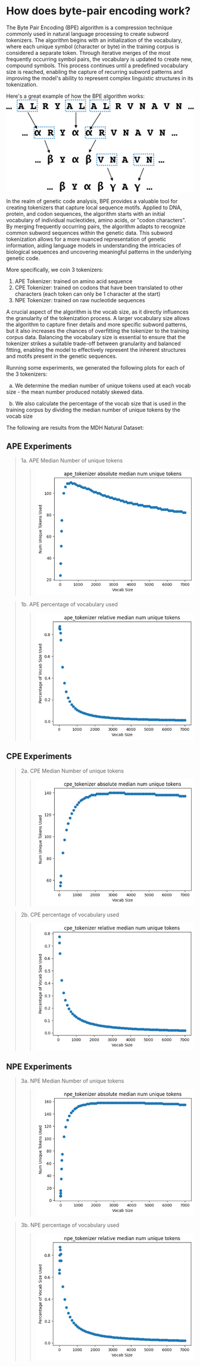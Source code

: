 # How does byte-pair encoding work?

The Byte Pair Encoding (BPE) algorithm is a compression technique commonly used in natural language processing to create subword tokenizers. The algorithm begins with an initialization of the vocabulary, where each unique symbol (character or byte) in the training corpus is considered a separate token. Through iterative merges of the most frequently occurring symbol pairs, the vocabulary is updated to create new, compound symbols. This process continues until a predefined vocabulary size is reached, enabling the capture of recurring subword patterns and improving the model's ability to represent complex linguistic structures in its tokenization.

Here's a great example of how the BPE algorithm works:
![Example on How BPE Works](bpe_image.jpg)

In the realm of genetic code analysis, BPE provides a valuable tool for creating tokenizers that capture local sequence motifs. Applied to DNA, protein, and codon sequences, the algorithm starts with an initial vocabulary of individual nucleotides, amino acids, or "codon characters". By merging frequently occurring pairs, the algorithm adapts to recognize common subword sequences within the genetic data. This subword tokenization allows for a more nuanced representation of genetic information, aiding language models in understanding the intricacies of biological sequences and uncovering meaningful patterns in the underlying genetic code.

More specifically, we coin 3 tokenizers:
1. APE Tokenizer: trained on amino acid sequence
2. CPE Tokenizer: trained on codons that have been translated to other characters (each token can only be 1 character at the start)
3. NPE Tokenizer: trained on raw nucleotide sequences

A crucial aspect of the algorithm is the vocab size, as it directly influences the granularity of the tokenization process. A larger vocabulary size allows the algorithm to capture finer details and more specific subword patterns, but it also increases the chances of overfitting the tokenizer to the training corpus data. Balancing the vocabulary size is essential to ensure that the tokenizer strikes a suitable trade-off between granularity and balanced fitting, enabling the model to effectively represent the inherent structures and motifs present in the genetic sequences.

Running some experiments, we generated the following plots for each of the 3 tokenizers: 

&nbsp;&nbsp;a. We determine the median number of unique tokens used at each vocab size - the mean number produced notably skewed data.

&nbsp;&nbsp;b. We also calculate the percentage of the vocab size that is used in the training corpus by dividing the median number of unique tokens by the vocab size

The following are results from the MDH Natural Dataset:

## APE Experiments
> 1a. APE Median Number of unique tokens
>> ![Example on How BPE Works](mdh_eval/mdh_plots/ape_median.jpg)

> 1b. APE percentage of vocabulary used
>> ![Example on How BPE Works](mdh_eval/mdh_plots/ape_avg.jpg)

## CPE Experiments
> 2a. CPE Median Number of unique tokens
>> ![Example on How BPE Works](mdh_eval/mdh_plots/cpe_median.jpg)

> 2b. CPE percentage of vocabulary used
>> ![Example on How BPE Works](mdh_eval/mdh_plots/cpe_avg.jpg)

## NPE Experiments
> 3a. NPE Median Number of unique tokens
>> ![Example on How BPE Works](mdh_eval/mdh_plots/npe_median.jpg)

> 3b. NPE percentage of vocabulary used
>> ![Example on How BPE Works](mdh_eval/mdh_plots/npe_avg.jpg)